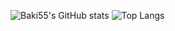 ![Baki55's GitHub stats](https://github-readme-stats.vercel.app/api?username=Baki55&count_private=true&theme=dark)
![Top Langs](https://github-readme-stats.vercel.app/api/top-langs/?username=Baki55&theme=darkhide_progress=true)
